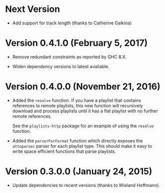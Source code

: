 # Next Version

  * Add support for track length (thanks to Catherine Galkina)

# Version 0.4.1.0 (February 5, 2017)

  * Remove redundant constraints as reported by GHC 8.X.

  * Widen dependency versions to latest available.

# Version 0.4.0.0 (November 21, 2016)

  * Added the `resolve` function.  If you have a playlist that
    contains references to remote playlists, this new function will
    recursively download and process playlists until it has a flat
    playlist with no further remote references.

    See the `playlists-http` package for an example of using the
    `resolve` function.

  * Added the `parserForFormat` function which directly exposes the
    `attoparsec` parser for each playlist type.  This should make it
    easy to write space efficient functions that parse playlists.

# Version 0.3.0.0 (January 24, 2015)

  * Update dependencies to recent versions (thanks to Wieland Hoffmann).
